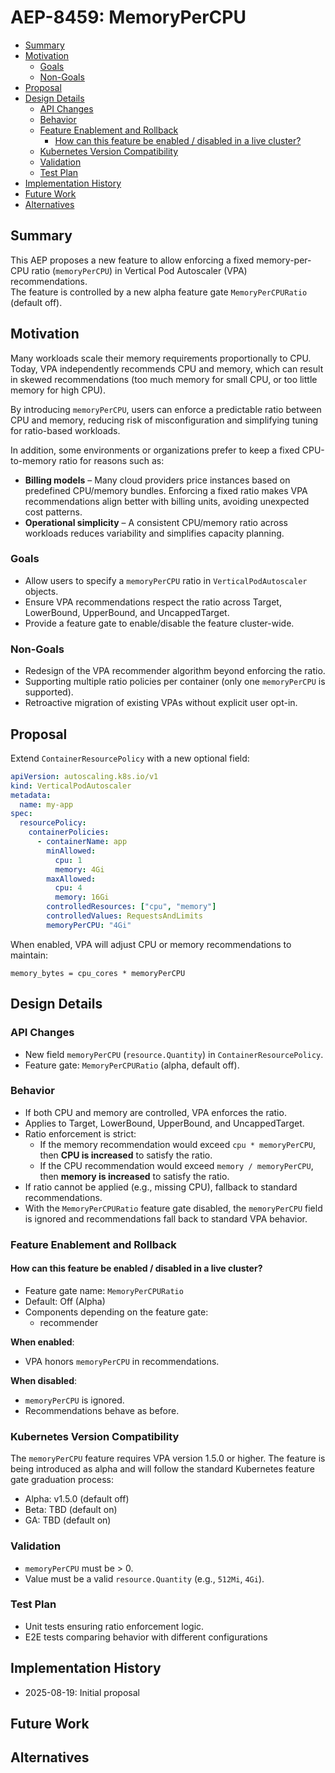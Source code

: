 # AEP-8459: MemoryPerCPU

<!-- toc -->
- [Summary](#summary)
- [Motivation](#motivation)
  - [Goals](#goals)
  - [Non-Goals](#non-goals)
- [Proposal](#proposal)
- [Design Details](#design-details)
  - [API Changes](#api-changes)
  - [Behavior](#behavior)
  - [Feature Enablement and Rollback](#feature-enablement-and-rollback)
    - [How can this feature be enabled / disabled in a live cluster?](#how-can-this-feature-be-enabled--disabled-in-a-live-cluster)
  - [Kubernetes Version Compatibility](#kubernetes-version-compatibility)
  - [Validation](#validation)
  - [Test Plan](#test-plan)
- [Implementation History](#implementation-history)
- [Future Work](#future-work)
- [Alternatives](#alternatives)
  <!-- /toc -->

## Summary

This AEP proposes a new feature to allow enforcing a fixed memory-per-CPU ratio (`memoryPerCPU`) in Vertical Pod Autoscaler (VPA) recommendations.  
The feature is controlled by a new alpha feature gate `MemoryPerCPURatio` (default off).

## Motivation

Many workloads scale their memory requirements proportionally to CPU. Today, VPA independently recommends CPU and memory, which can result in skewed recommendations (too much memory for small CPU, or too little memory for high CPU).

By introducing `memoryPerCPU`, users can enforce a predictable ratio between CPU and memory, reducing risk of misconfiguration and simplifying tuning for ratio-based workloads.

In addition, some environments or organizations prefer to keep a fixed CPU-to-memory ratio for reasons such as:
* **Billing models** – Many cloud providers price instances based on predefined CPU/memory bundles. Enforcing a fixed ratio makes VPA recommendations align better with billing units, avoiding unexpected cost patterns.
* **Operational simplicity** – A consistent CPU/memory ratio across workloads reduces variability and simplifies capacity planning.

### Goals

* Allow users to specify a `memoryPerCPU` ratio in `VerticalPodAutoscaler` objects.  
* Ensure VPA recommendations respect the ratio across Target, LowerBound, UpperBound, and UncappedTarget.  
* Provide a feature gate to enable/disable the feature cluster-wide.

### Non-Goals

* Redesign of the VPA recommender algorithm beyond enforcing the ratio.  
* Supporting multiple ratio policies per container (only one `memoryPerCPU` is supported).  
* Retroactive migration of existing VPAs without explicit user opt-in.

## Proposal

Extend `ContainerResourcePolicy` with a new optional field:

```yaml
apiVersion: autoscaling.k8s.io/v1
kind: VerticalPodAutoscaler
metadata:
  name: my-app
spec:
  resourcePolicy:
    containerPolicies:
      - containerName: app
        minAllowed:
          cpu: 1
          memory: 4Gi
        maxAllowed:
          cpu: 4
          memory: 16Gi
        controlledResources: ["cpu", "memory"]
        controlledValues: RequestsAndLimits
        memoryPerCPU: "4Gi"
```

When enabled, VPA will adjust CPU or memory recommendations to maintain:

```
memory_bytes = cpu_cores * memoryPerCPU
```

## Design Details

### API Changes

* New field `memoryPerCPU` (`resource.Quantity`) in `ContainerResourcePolicy`.  
* Feature gate: `MemoryPerCPURatio` (alpha, default off).

### Behavior

* If both CPU and memory are controlled, VPA enforces the ratio.  
* Applies to Target, LowerBound, UpperBound, and UncappedTarget.
* Ratio enforcement is strict:
  * If the memory recommendation would exceed `cpu * memoryPerCPU`, then **CPU is increased** to satisfy the ratio.
  * If the CPU recommendation would exceed `memory / memoryPerCPU`, then **memory is increased** to satisfy the ratio.
* If ratio cannot be applied (e.g., missing CPU), fallback to standard recommendations.  
* With the `MemoryPerCPURatio` feature gate disabled, the `memoryPerCPU` field is ignored and recommendations fall back to standard VPA behavior.

### Feature Enablement and Rollback

#### How can this feature be enabled / disabled in a live cluster?

* Feature gate name: `MemoryPerCPURatio`  
* Default: Off (Alpha)  
* Components depending on the feature gate:
  * recommender

**When enabled**:  
* VPA honors `memoryPerCPU` in recommendations.  

**When disabled**:  
* `memoryPerCPU` is ignored.  
* Recommendations behave as before.

### Kubernetes Version Compatibility

The `memoryPerCPU` feature requires VPA version 1.5.0 or higher. The feature is being introduced as alpha and will follow the standard Kubernetes feature gate graduation process:
- Alpha: v1.5.0 (default off)
- Beta: TBD (default on)
- GA: TBD (default on)

### Validation

* `memoryPerCPU` must be > 0.  
* Value must be a valid `resource.Quantity` (e.g., `512Mi`, `4Gi`).  

### Test Plan

* Unit tests ensuring ratio enforcement logic.  
* E2E tests comparing behavior with different configurations

## Implementation History

* 2025-08-19: Initial proposal

## Future Work


## Alternatives

